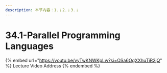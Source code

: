 ```yaml
---
description: 本节内容：1.；2.；3.；
---
```


# 34.1-Parallel Programming Languages

{% embed url="https://youtu.be/vyTwKNWKpLw?si=OSa6OgXXhuTjR2jQ" %}
Lecture Video Address
{% endembed %}
